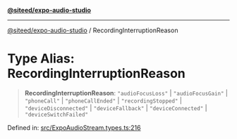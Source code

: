 [**@siteed/expo-audio-studio**](../README.md)

***

[@siteed/expo-audio-studio](../README.md) / RecordingInterruptionReason

# Type Alias: RecordingInterruptionReason

> **RecordingInterruptionReason**: `"audioFocusLoss"` \| `"audioFocusGain"` \| `"phoneCall"` \| `"phoneCallEnded"` \| `"recordingStopped"` \| `"deviceDisconnected"` \| `"deviceFallback"` \| `"deviceConnected"` \| `"deviceSwitchFailed"`

Defined in: [src/ExpoAudioStream.types.ts:216](https://github.com/deeeed/expo-audio-stream/blob/32f8c9ee1d65f52370798654be389de1569e851f/packages/expo-audio-studio/src/ExpoAudioStream.types.ts#L216)
